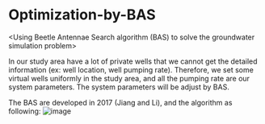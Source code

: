 # Optimization-by-BAS
<Using Beetle Antennae Search algorithm (BAS) to solve the groundwater simulation problem>

In our study area have a lot of private wells that we cannot get the detailed information (ex: well location, well pumping rate). Therefore, we set some virtual wells uniformly in the study area, and all the pumping rate are our system parameters. The system parameters will be adjust by BAS.

The BAS are developed in 2017 (Jiang and Li), and the algorithm as following:
![image](https://user-images.githubusercontent.com/63782903/159463464-716ea7a1-7af6-491e-aebd-db98ea735cd2.png)
